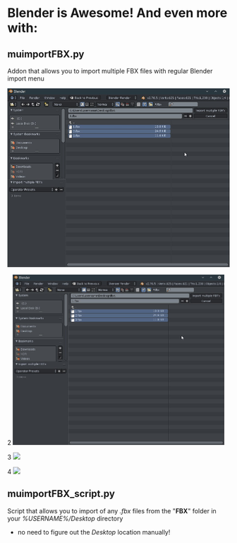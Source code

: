 # Blender is Awesome! And even more with:

## muimportFBX.py

Addon that allows you to import  multiple FBX files with regular Blender import menu


![muimportFBX](/img/muimportFBX.jpg)

2
<img src="/img/muimportFBX.jpg" width="480">

3
<img src="https://github.com/chombor/pyb/blob/master/img/muimportFBX.jpg" width="480">

4
<img src="https://raw.githubusercontent.com/chombor/pyb/master/img/muimportFBX.jpg" width="640">


## muimportFBX_script.py

Script that allows you to import of any *.fbx* files from the "**FBX**" folder in your *%USERNAME%/Desktop* directory

- no need to figure out the *Desktop* location manually!